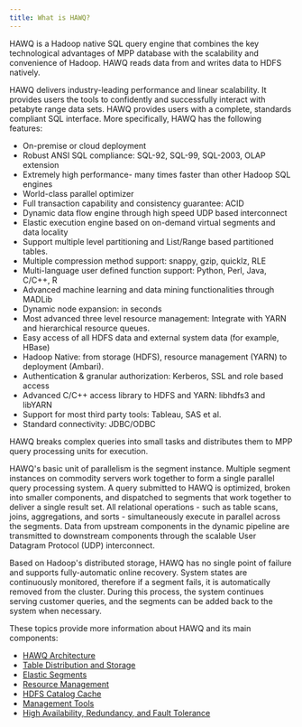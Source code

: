 ```yaml
---
title: What is HAWQ?
---
```


HAWQ is a Hadoop native SQL query engine that combines the key technological advantages of MPP database with the scalability and convenience of Hadoop. HAWQ reads data from and writes data to HDFS natively.

HAWQ delivers industry-leading performance and linear scalability. It provides users the tools to confidently and successfully interact with petabyte range data sets. HAWQ provides users with a complete, standards compliant SQL interface. More specifically, HAWQ has the following features:

-   On-premise or cloud deployment
-   Robust ANSI SQL compliance: SQL-92, SQL-99, SQL-2003, OLAP extension
-   Extremely high performance- many times faster than other Hadoop SQL engines
-   World-class parallel optimizer
-   Full transaction capability and consistency guarantee: ACID
-   Dynamic data flow engine through high speed UDP based interconnect
-   Elastic execution engine based on on-demand virtual segments and data locality
-   Support multiple level partitioning and List/Range based partitioned tables.
-   Multiple compression method support: snappy, gzip, quicklz, RLE
-   Multi-language user defined function support: Python, Perl, Java, C/C++, R
-   Advanced machine learning and data mining functionalities through MADLib
-   Dynamic node expansion: in seconds
-   Most advanced three level resource management: Integrate with YARN and hierarchical resource queues.
-   Easy access of all HDFS data and external system data \(for example, HBase\)
-   Hadoop Native: from storage \(HDFS\), resource management \(YARN\) to deployment \(Ambari\).
-   Authentication & granular authorization: Kerberos, SSL and role based access
-   Advanced C/C++ access library to HDFS and YARN: libhdfs3 and libYARN
-   Support for most third party tools: Tableau, SAS et al.
-   Standard connectivity: JDBC/ODBC

HAWQ breaks complex queries into small tasks and distributes them to MPP query processing units for execution.

HAWQ's basic unit of parallelism is the segment instance. Multiple segment instances on commodity servers work together to form a single parallel query processing system. A query submitted to HAWQ is optimized, broken into smaller components, and dispatched to segments that work together to deliver a single result set. All relational operations - such as table scans, joins, aggregations, and sorts - simultaneously execute in parallel across the segments. Data from upstream components in the dynamic pipeline are transmitted to downstream components through the scalable User Datagram Protocol \(UDP\) interconnect.

Based on Hadoop's distributed storage, HAWQ has no single point of failure and supports fully-automatic online recovery. System states are continuously monitored, therefore if a segment fails, it is automatically removed from the cluster. During this process, the system continues serving customer queries, and the segments can be added back to the system when necessary.

These topics provide more information about HAWQ and its main components:

* <a class="subnav" href="./HAWQArchitecture.html">HAWQ Architecture</a>
* <a class="subnav" href="./TableDistributionStorage.html">Table Distribution and Storage</a>
* <a class="subnav" href="./ElasticSegments.html">Elastic Segments</a>
* <a class="subnav" href="./ResourceManagement.html">Resource Management</a>
* <a class="subnav" href="./HDFSCatalogCache.html">HDFS Catalog Cache</a>
* <a class="subnav" href="./ManagementTools.html">Management Tools</a>
* <a class="subnav" href="./RedundancyFailover.html">High Availability, Redundancy, and Fault Tolerance</a>
